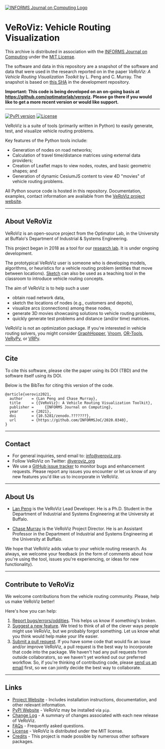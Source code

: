 [![INFORMS Journal on Computing Logo](https://INFORMSJoC.github.io/logos/INFORMS_Journal_on_Computing_Header.jpg)](https://pubsonline.informs.org/journal/ijoc)

# VeRoViz: Vehicle Routing Visualization

This archive is distributed in association with the [INFORMS Journal on
Computing](https://pubsonline.informs.org/journal/ijoc) under the [MIT License](LICENSE.md).

The software and data in this repository are a snapshot of the software and data
that were used in the research reported on in the paper 
_VeRoViz: A Vehicle Routing Visualization Toolkit_ by L. Peng and C. Murray. 
The snapshot is based on 
[this SHA](https://github.com/optimatorlab/veroviz/commit/4b4b7da07abbc764169223cc4cac41e19ff7031d) 
in the development repository. 

**Important: This code is being developed on an on-going basis at 
https://github.com/optimatorlab/veroviz. Please go there if you would like to
get a more recent version or would like support.**

--- 


[![PyPI version](https://img.shields.io/pypi/v/veroviz.svg?style=flat)](https://pypi.org/project/veroviz/) [![License](https://img.shields.io/pypi/l/veroviz.svg?style=flat)](https://pypi.org/project/veroviz/)

VeRoViz is a suite of tools (primarily written in Python) to easily generate, test, and visualize vehicle routing problems.

Key features of the Python tools include:
- Generation of nodes on road networks;
- Calculation of travel time/distance matrices using external data providers;
- Creation of Leaflet maps to view nodes, routes, and basic geometric shapes; and
- Generation of dynamic CesiumJS content to view 4D "movies" of vehicle routing problems.


All Python source code is hosted in this repository.  Documentation, examples, contact information are available from the [VeRoViz project website](https://veroviz.org).

---

## About VeRoViz
VeRoViz is an open-source project from the Optimator Lab, in the University at Buffalo's Department of Industrial & Systems Engineering.

This project began in 2018 as a tool for our [research lab](https://optimatorlab.org). It is under ongoing development.

The prototypical VeRoViz user is someone who is developing models, algorithms, or heuristics for a vehicle routing problem (entities that move between locations). [Sketch](https://veroviz.org/sketch.html) can also be used as a teaching tool in the classroom to introduce vehicle routing concepts.

The aim of VeRoViz is to help such a user
- obtain road network data,
- sketch the locations of nodes (e.g., customers and depots),
- visualize arcs (connections) among these nodes,
- generate 3D movies showcasing solutions to vehicle routing problems,
- quickly generate test problems and distance (and/or time) matrices.

VeRoViz is not an optimization package. If you're interested in vehicle routing solvers, you might consider [GraphHopper](https://graphhopper.com/), [Vroom](https://vroom-project.org/), [OR-Tools](https://developers.google.com/optimization/routing/vrp), [VeRyPy](https://github.com/yorak/VeRyPy), or [VRPy](https://github.com/Kuifje02/vrpy).


---

## Cite

To cite this software, please cite the paper using its DOI (TBD) and the software itself using its DOI.

Below is the BibTex for citing this version of the code.

```
@article{veroviz2021,
  author    = {Lan Peng and Chase Murray},
  title     = {{VeRoViz}: A Vehicle Routing Visualization Toolkit}, 
  publisher =     {INFORMS Journal on Computing},
  year      = {2021},
  doi       = {10.5281/zenodo.???????},
  url       = {https://github.com/INFORMSJoC/2020.0340},
}  
```

---

## Contact

- For general inquiries, send email to: info@veroviz.org.
- Follow VeRoViz on Twitter: [@veroviz_org](https://twitter.com/veroviz_org)
- We use a [GitHub issue tracker](https://github.com/optimatorlab/veroviz/issues) to monitor bugs and enhancement requests. Please report any issues you encounter or let us know of any new features you'd like us to incorporate in VeRoViz.


---

## About Us
- [Lan Peng](https://isaac0821.wordpress.com/introduction/) is the VeRoViz Lead Developer.  He is a Ph.D. Student in the Department of Industrial and Systems Engineering at the University at Buffalo.

- [Chase Murray](https://chasemurray.com/) is the VeRoViz Project Director.  He is an Assistant Professor in the Department of Industrial and Systems Engineering at the University at Buffalo.
 
We hope that VeRoViz adds value to your vehicle routing research. As always, we welcome your feedback (in the form of comments about how you're using the tool, issues you're experiencing, or ideas for new functionality).


--- 

## Contribute to VeRoViz

We welcome contributions from the vehicle routing community.  Please, help us make VeRoViz better!

Here's how you can help:
1.  [Report bugs/errors/oddities](https://github.com/optimatorlab/veroviz/issues/new/choose).  This helps us know if something's broken.
2.  [Suggest a new feature](https://github.com/optimatorlab/veroviz/issues/new?assignees=&labels=feature+request&template=feature_request.md&title=).  We tried to think of all of the clever ways people might use VeRoViz, but we probably forgot something.  Let us know what you think would help make your life easier.
3. [Submit a pull request](https://github.com/optimatorlab/veroviz/pulls).  If you have some code that would fix an issue and/or improve VeRoViz, a pull request is the best way to incorporate that code into the package.  We haven't had any pull requests from outside collaborators, so we haven't yet worked out our preferred workflow.  So, if you're thinking of contributing code, please [send us an email](info@veroviz.org) first, so we can jointly decide the best way to collaborate.


---

## Links

- [Project Website](https://veroviz.org) - Includes installation instructions, documentation, and other relevant information.
- [PyPI Website](https://pypi.org/project/veroviz/) - VeRoViz may be installed via `pip`.
- [Change Log](CHANGELOG.md) - A summary of changes associated with each new release of VeRoViz.
- [FAQs](https://veroviz.org/about.html#faqs) - Frequently asked questions.
- [License](LICENSE.md) - VeRoViz is distributed under the MIT license.
- [Credits](CREDITS.md) - This project is made possible by numerous other software packages.

